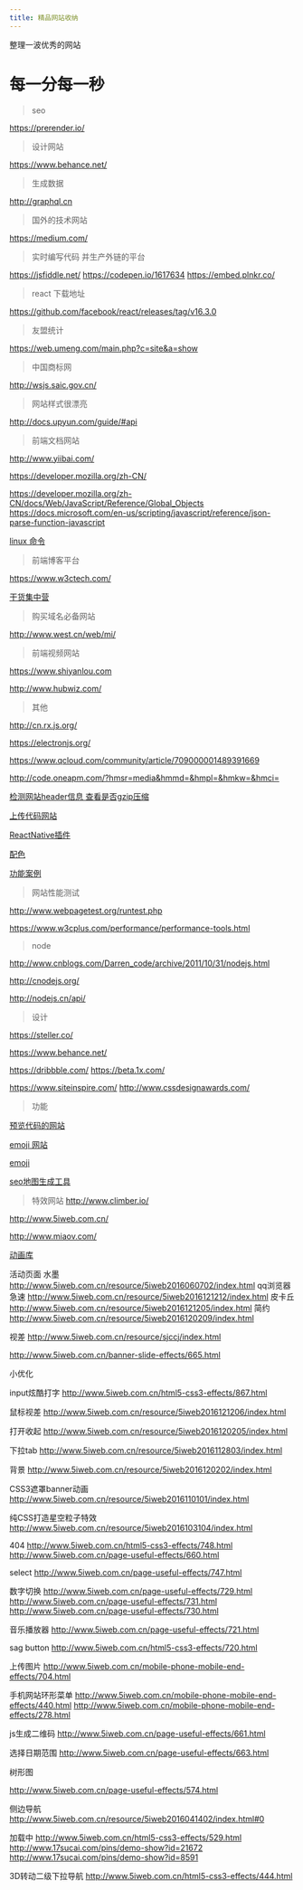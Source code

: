 ```yaml
---
title: 精品网站收纳
---
```

整理一波优秀的网站

# 每一分每一秒


> seo

https://prerender.io/

> 设计网站

https://www.behance.net/

> 生成数据

http://graphql.cn

> 国外的技术网站

https://medium.com/

> 实时编写代码 并生产外链的平台

https://jsfiddle.net/
https://codepen.io/1617634
https://embed.plnkr.co/

> react 下载地址

https://github.com/facebook/react/releases/tag/v16.3.0

> 友盟统计

https://web.umeng.com/main.php?c=site&a=show



> 中国商标网

http://wsjs.saic.gov.cn/

> 网站样式很漂亮

http://docs.upyun.com/guide/#api


> 前端文档网站

http://www.yiibai.com/

https://developer.mozilla.org/zh-CN/

https://developer.mozilla.org/zh-CN/docs/Web/JavaScript/Reference/Global_Objects
https://docs.microsoft.com/en-us/scripting/javascript/reference/json-parse-function-javascript

[linux 命令](https://rootopen.com/)


> 前端博客平台

https://www.w3ctech.com/

[干货集中营](http://gank.io/)



> 购买域名必备网站

http://www.west.cn/web/mi/




> 前端视频网站

https://www.shiyanlou.com

http://www.hubwiz.com/


> 其他


http://cn.rx.js.org/

https://electronjs.org/

https://www.qcloud.com/community/article/709000001489391669

http://code.oneapm.com/?hmsr=media&hmmd=&hmpl=&hmkw=&hmci=

[检测网站header信息 查看是否gzip压缩](http://tool.chinaz.com/Gzips/)

[上传代码网站](https://unpkg.com/#/)

[ReactNative插件](http://www.marno.cn/)

[配色](http://paletton.com/#uid=1000u0kllllaFw0g0qFqFg0w0aF)

[功能案例](http://www.html5tricks.com/)




> 网站性能测试

http://www.webpagetest.org/runtest.php

https://www.w3cplus.com/performance/performance-tools.html


> node

http://www.cnblogs.com/Darren_code/archive/2011/10/31/nodejs.html

http://cnodejs.org/

http://nodejs.cn/api/


> 设计

https://steller.co/

https://www.behance.net/

https://dribbble.com/
https://beta.1x.com/

https://www.siteinspire.com/
http://www.cssdesignawards.com/



> 功能

[预览代码的网站](https://codepen.io)


[emoji 网站](https://emojipedia.org/)

[emoji](http://www.oicqzone.com/tool/emoji/)

[seo地图生成工具](http://www.sitemap-xml.org/)


> 特效网站
http://www.climber.io/

http://www.5iweb.com.cn/

http://www.miaov.com/


[动画库](https://www.gatsbyjs.org/)


活动页面
水墨  http://www.5iweb.com.cn/resource/5iweb2016060702/index.html
qq浏览器 急速 http://www.5iweb.com.cn/resource/5iweb2016121212/index.html
皮卡丘 http://www.5iweb.com.cn/resource/5iweb2016121205/index.html
简约 http://www.5iweb.com.cn/resource/5iweb2016120209/index.html

视差 http://www.5iweb.com.cn/resource/sjccj/index.html

http://www.5iweb.com.cn/banner-slide-effects/665.html



小优化



input炫酷打字 http://www.5iweb.com.cn/html5-css3-effects/867.html



鼠标视差 http://www.5iweb.com.cn/resource/5iweb2016121206/index.html



打开收起
http://www.5iweb.com.cn/resource/5iweb2016120205/index.html


下拉tab
http://www.5iweb.com.cn/resource/5iweb2016112803/index.html

背景
http://www.5iweb.com.cn/resource/5iweb2016120202/index.html

CSS3遮罩banner动画
http://www.5iweb.com.cn/resource/5iweb2016110101/index.html


纯CSS打造星空粒子特效
http://www.5iweb.com.cn/resource/5iweb2016103104/index.html


404
http://www.5iweb.com.cn/html5-css3-effects/748.html
http://www.5iweb.com.cn/page-useful-effects/660.html

select
http://www.5iweb.com.cn/page-useful-effects/747.html


数字切换
http://www.5iweb.com.cn/page-useful-effects/729.html
http://www.5iweb.com.cn/page-useful-effects/731.html
http://www.5iweb.com.cn/page-useful-effects/730.html



音乐播放器 http://www.5iweb.com.cn/page-useful-effects/721.html

sag button
http://www.5iweb.com.cn/html5-css3-effects/720.html

上传图片
http://www.5iweb.com.cn/mobile-phone-mobile-end-effects/704.html

手机网站环形菜单 http://www.5iweb.com.cn/mobile-phone-mobile-end-effects/440.html
http://www.5iweb.com.cn/mobile-phone-mobile-end-effects/278.html


js生成二维码
http://www.5iweb.com.cn/page-useful-effects/661.html

选择日期范围
http://www.5iweb.com.cn/page-useful-effects/663.html




树形图

http://www.5iweb.com.cn/page-useful-effects/574.html



侧边导航
http://www.5iweb.com.cn/resource/5iweb2016041402/index.html#0

加载中
http://www.5iweb.com.cn/html5-css3-effects/529.html
http://www.17sucai.com/pins/demo-show?id=21672
http://www.17sucai.com/pins/demo-show?id=8591

3D转动二级下拉导航
http://www.5iweb.com.cn/html5-css3-effects/444.html